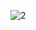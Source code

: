 ![2](https://github.com/Vlad-Shabalin/PracticeFrontEndProjects/assets/139448179/93a7b963-611e-4216-82b0-1eb5f617f062)

